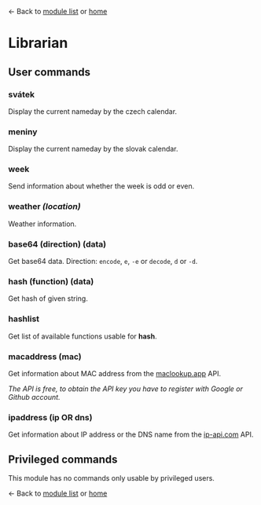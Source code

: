 ← Back to [module list](index.md) or [home](../index.md)

# Librarian

## User commands

### svátek

Display the current nameday by the czech calendar.

### meniny

Display the current nameday by the slovak calendar.

### week

Send information about whether the week is odd or even.

### weather _(location)_

Weather information.

### base64 (direction) (data)

Get base64 data. Direction: `encode`, `e`, `-e` or `decode`, `d` or `-d`.

### hash (function) (data)

Get hash of given string.

### hashlist

Get list of available functions usable for **hash**.

### macaddress (mac)

Get information about MAC address from the [maclookup.app](https://maclookup.app) API.

_The API is free, to obtain the API key you have to register with Google or Github account._

### ipaddress (ip OR dns)

Get information about IP address or the DNS name from the [ip-api.com](https://ip-api.com) API.

## Privileged commands

This module has no commands only usable by privileged users.


← Back to [module list](index.md) or [home](../index.md)
